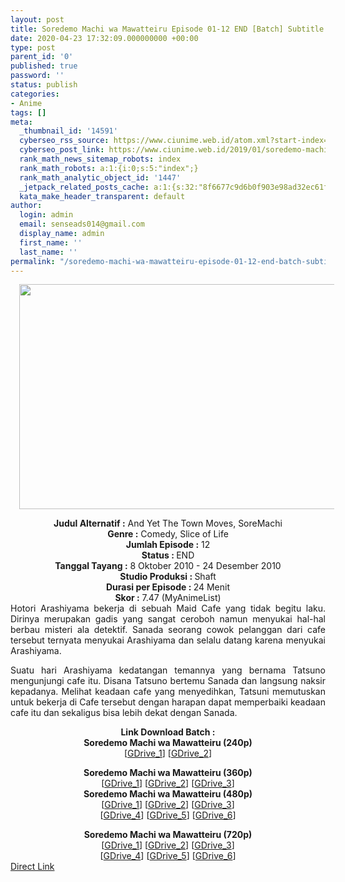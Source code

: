 ```yaml
---
layout: post
title: Soredemo Machi wa Mawatteiru Episode 01-12 END [Batch] Subtitle Indonesia
date: 2020-04-23 17:32:09.000000000 +00:00
type: post
parent_id: '0'
published: true
password: ''
status: publish
categories:
- Anime
tags: []
meta:
  _thumbnail_id: '14591'
  cyberseo_rss_source: https://www.ciunime.web.id/atom.xml?start-index=601&max-results=150
  cyberseo_post_link: https://www.ciunime.web.id/2019/01/soredemo-machi-wa-mawatteiru-episode-01.html
  rank_math_news_sitemap_robots: index
  rank_math_robots: a:1:{i:0;s:5:"index";}
  rank_math_analytic_object_id: '1447'
  _jetpack_related_posts_cache: a:1:{s:32:"8f6677c9d6b0f903e98ad32ec61f8deb";a:2:{s:7:"expires";i:1654634642;s:7:"payload";a:0:{}}}
  kata_make_header_transparent: default
author:
  login: admin
  email: senseads014@gmail.com
  display_name: admin
  first_name: ''
  last_name: ''
permalink: "/soredemo-machi-wa-mawatteiru-episode-01-12-end-batch-subtitle-indonesia/"
---
```

<div class="separator" style="clear: both; text-align: center;"><a href="https://1.bp.blogspot.com/-cQ_-VnjYkgs/XD6ySCqO2QI/AAAAAAAAHjQ/SRDC7JpfVDM21Kc2LrgkGFUWuAqwWv-fQCLcBGAs/s1600/Soredemo%2BMachi%2Bwa%2BMawatteiru.jpg" imageanchor="1" style="margin-left: 1em; margin-right: 1em;"><img border="0" data-original-height="720" data-original-width="1280" height="360" src="{{ site.baseurl }}/assets/2020/04/Soredemo%2BMachi%2Bwa%2BMawatteiru.jpg" width="640" /></a></div>
<p>
<div style="text-align: center;"><b>Judul</b><b><b> Alternatif</b> :</b> And Yet The Town Moves, SoreMachi</div>
<div style="text-align: center;"><b><b>Genre :</b></b> Comedy, Slice of Life</div>
<div style="text-align: center;"><b>Jumlah Episode :</b> 12<br /><b>Status :&nbsp;</b>END<br /><b>Tanggal Tayang :</b> 8 Oktober 2010 - 24 Desember 2010<br /><b>Studio Produksi : </b>Shaft<br /><b>Durasi per Episode :&nbsp;</b>24 Menit</div>
<div style="text-align: center;"><b>Skor :</b> 7.47 (MyAnimeList)</div>
<div style="text-align: center;"></div>
<div style="text-align: justify;">Hotori Arashiyama bekerja di sebuah Maid Cafe yang tidak begitu laku. Dirinya merupakan gadis yang sangat ceroboh namun menyukai hal-hal berbau misteri ala detektif. Sanada seorang cowok pelanggan dari cafe tersebut ternyata menyukai Arashiyama dan selalu datang karena menyukai Arashiyama.</p>
<p>Suatu hari Arashiyama kedatangan temannya yang bernama Tatsuno mengunjungi cafe itu. Disana Tatsuno bertemu Sanada dan langsung naksir kepadanya. Melihat keadaan cafe yang menyedihkan, Tatsuni memutuskan untuk bekerja di Cafe tersebut dengan harapan dapat memperbaiki keadaan cafe itu dan sekaligus bisa lebih dekat dengan Sanada.</p></div>
<div style="text-align: justify;"></div>
<div style="text-align: justify;"></div>
<div style="text-align: center;"><b>Link Download Batch :</b></div>
<div style="text-align: center;">
<div style="text-align: center;"><b>Soredemo Machi wa Mawatteiru (240p)</b></div>
<div style="text-align: center;">[<a href="https://drive.google.com/uc?id=1GpDQSCn-bzexdJpgYCfql1r3kjiI0eYP" target="_blank" rel="noopener">GDrive_1</a>] [<a href="https://drive.google.com/uc?id=1Es5tfDAic7sAeKZRHXcHd9L8i5vlxNjW" target="_blank" rel="noopener">GDrive_2</a>]</p>
</div>
</div>
<div style="text-align: center;"><b>Soredemo Machi wa Mawatteiru (360p)</b></div>
<div style="text-align: center;">[<a href="https://drive.google.com/uc?id=1rNe3QQZEySW6o4KqnguH3XTb_e1mh04F" target="_blank" rel="noopener">GDrive_1</a>] [<a href="https://drive.google.com/uc?id=1od-2kA_5JwB2TkGbSveJeDKdOTcY9U44" target="_blank" rel="noopener">GDrive_2</a>] [<a href="https://drive.google.com/uc?id=1reiVcTqmQxn7j5ygoPm1ugAkS4Zr06Ph" target="_blank" rel="noopener">GDrive_3</a>]</div>
<div style="text-align: center;"></div>
<div style="text-align: center;"><b>Soredemo Machi wa Mawatteiru (480p)</b><br />[<a href="https://drive.google.com/uc?id=1qxMPDVCMTlaM30ui4my1bmoNM3hhxu_y" target="_blank" rel="noopener">GDrive_1</a>] [<a href="https://drive.google.com/uc?id=1PVDVDZa-3JUHc7JiMcfHeozl3IXE7Stq" target="_blank" rel="noopener">GDrive_2</a>] [<a href="https://drive.google.com/uc?id=1ez23qQu3SrIfroBW3XBOHOob58B8QGwk" target="_blank" rel="noopener">GDrive_3</a>]<br />[<a href="https://drive.google.com/uc?id=1vOUh-e0Dh-_7vYLuZxaoazktXdHoKRzQ" target="_blank" rel="noopener">GDrive_4</a>] [<a href="https://drive.google.com/uc?id=1Pjo0opYeOV7xlDtXfhhkNMp0GxDWfeuJ" target="_blank" rel="noopener">GDrive_5</a>] [<a href="https://drive.google.com/uc?export=download&amp;id=0B1EsCKk6dHBLUmpnZkswZVRJdlk" target="_blank" rel="noopener">GDrive_6</a>]</p>
</div>
<div style="text-align: center;"><b>Soredemo Machi wa Mawatteiru (720p)</b><br />[<a href="https://drive.google.com/uc?id=1fY8HwwK7-yFZ7BrYfWaP8zSAT4-NcFD5" target="_blank" rel="noopener">GDrive_1</a>] [<a href="https://drive.google.com/uc?id=1EwNNZqbO0M9x3c1BuGY8Tre8b5lBCQa8" target="_blank" rel="noopener">GDrive_2</a>] [<a href="https://drive.google.com/uc?id=1Glz59Wv07ZMEec_uKCpwmztN8x4oYMaZ" target="_blank" rel="noopener">GDrive_3</a>]<br />[<a href="https://drive.google.com/uc?id=1o9vJf-UORM-dtT8DTBsiaTHRzgEoYgp6" target="_blank" rel="noopener">GDrive_4</a>] [<a href="https://drive.google.com/uc?id=1jjlStLVXeS9QbxxyRWivwVqqypBdwbph" target="_blank" rel="noopener">GDrive_5</a>] [<a href="https://drive.google.com/uc?export=download&amp;id=0B1EsCKk6dHBLa1ltb2owcVdxWTg" target="_blank" rel="noopener">GDrive_6</a>]</div>
<link rel="stylesheet" href="https://cdnjs.cloudflare.com/ajax/libs/font-awesome/4.7.0/css/font-awesome.min.css" />
<div class="divbtn"> <a href="https://handymansurrender.com/fihup8buzv?key=94550f7ce39444073321dde3b8782f97" class="btn"><i class="fa fa-download"></i> Direct Link</a> </div>
